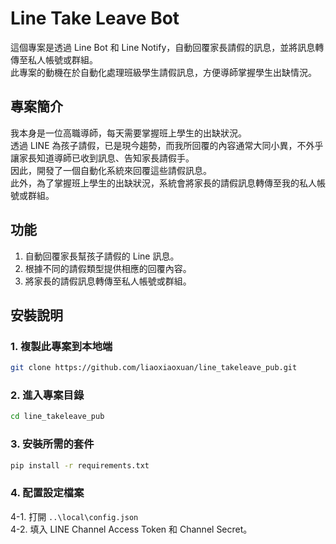 # Line Take Leave Bot   

這個專案是透過 Line Bot 和 Line Notify，自動回覆家長請假的訊息，並將訊息轉傳至私人帳號或群組。  
此專案的動機在於自動化處理班級學生請假訊息，方便導師掌握學生出缺情況。  

## 專案簡介 

我本身是一位高職導師，每天需要掌握班上學生的出缺狀況。  
透過 LINE 為孩子請假，已是現今趨勢，而我所回覆的內容通常大同小異，不外乎讓家長知道導師已收到訊息、告知家長請假手。    
因此，開發了一個自動化系統來回覆這些請假訊息。  
此外，為了掌握班上學生的出缺狀況，系統會將家長的請假訊息轉傳至我的私人帳號或群組。

## 功能 

1. 自動回覆家長幫孩子請假的 Line 訊息。 
2. 根據不同的請假類型提供相應的回覆內容。   
3. 將家長的請假訊息轉傳至私人帳號或群組。   

## 安裝說明 
### 1. 複製此專案到本地端   

```sh
git clone https://github.com/liaoxiaoxuan/line_takeleave_pub.git
```

### 2. 進入專案目錄 

```sh
cd line_takeleave_pub
```

### 3. 安裝所需的套件   

```sh
pip install -r requirements.txt
```

### 4. 配置設定檔案 

4-1. 打開 `..\local\config.json`  
4-2. 填入 LINE Channel Access Token 和 Channel Secret。   
    
